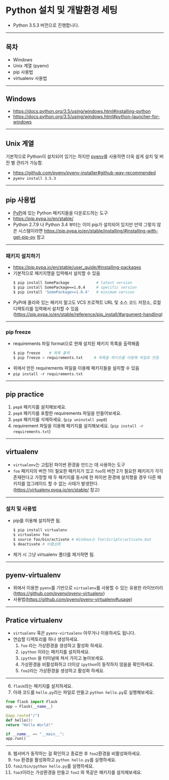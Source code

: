 # Python 설치 및 개발환경 세팅
- Python 3.5.3 버전으로 진행합니다.

---

## 목차
- Windows
- Unix 계열 (pyenv)
- pip 사용법
- virtualenv 사용법

---

## Windows
- https://docs.python.org/3.5/using/windows.html#installing-python
- https://docs.python.org/3.5/using/windows.html#python-launcher-for-windows

---

## Unix 계열
기본적으로 Python이 설치되어 있기는 하지만 [pyenv](https://github.com/pyenv/pyenv)를 사용하면 더욱 쉽게 설치 및 버전 별 관리가 가능함.

- https://github.com/pyenv/pyenv-installer#github-way-recommended
- `pyenv install 3.5.3`

---

## pip 사용법
- [PyPi](https://pypi.python.org)에 있는 Python 패키지들을 다운로드하는 도구
- https://pip.pypa.io/en/stable/
- Python 2.7.9 나 Python 3.4 부터는 이미 pip가 설치되어 있지만 만약 그렇지 않은 시스템이라면 https://pip.pypa.io/en/stable/installing/#installing-with-get-pip-py 참고

---

### 패키지 설치하기
- https://pip.pypa.io/en/stable/user_guide/#installing-packages
- 기본적으로 패키지명을 입력해서 설치할 수 있음
    ```sh
    $ pip install SomePackage            # latest version
    $ pip install SomePackage==1.0.4     # specific version
    $ pip install 'SomePackage>=1.0.4'   # minimum version
    ```
- PyPi에 올라와 있는 패키지 말고도 VCS 프로젝트 URL 및 소스 코드 저장소, 로컬 디렉토리를 입력해서 설치할 수 있음(https://pip.pypa.io/en/stable/reference/pip_install/#argument-handling)

---

### pip freeze
- requirements 파일 format으로 현재 설치된 패키지 목록을 출력해줌
    ```sh
    $ pip freeze    # 목록 출력
    $ pip freeze > requirements.txt     # 목록을 파이프를 이용해 파일로 만듬
    ```
- 위에서 만든 requirements 파일을 이용해 패키지들을 설치할 수 있음
- `pip install -r requirements.txt`

---

## pip practice
1. `pep8` 패키지를 설치해보세요.
2. `pep8` 패키지를 포함한 requirements 파일을 만들어보세요.
3. `pep8` 패키지를 삭제하세요. (`pip uninstall pep8`)
4. requirement 파일을 이용해 패키지를 설치해보세요. (`pip install -r requirements.txt`)

---

## virtualenv
- `virtualenv`는 고립된 파이썬 환경을 만드는 데 사용하는 도구
- `foo` 패키지의 버전 1이 필요한 패키지가 있고 `foo`의 버전 2가 필요한 패키지가 각각 존재한다고 가정할 때 두 패키지를 동시에 한 파이썬 환경에 설치했을 경우 다른 패키지를 업그레이드 할 수 없는 사태가 발생한다. (https://virtualenv.pypa.io/en/stable/ 참고)

---

### 설치 및 사용법
- pip를 이용해 설치하면 됨.
    ```sh
    $ pip install virtualenv
    $ virtualenv foo
    $ source foo/bin/activate # Windows는 foo\Scripts\activate.bat
    $ deactivate # 비활성화
    ```
- 제거 시 그냥 virtualenv 폴더를 제거하면 됨.

---

## pyenv-virtualenv
- 위에서 이용한 `pyenv`를 기반으로 `virtualenv`를 사용할 수 있는 유용한 라이브러리 (https://github.com/pyenv/pyenv-virtualenv)
- 사용법(https://github.com/pyenv/pyenv-virtualenv#usage)

---

## Pratice virtualenv
- `virtualenv` 혹은 `pyenv-virtualenv` 아무거나 이용하셔도 됩니다.
- 연습할 디렉토리를 하나 생성하세요.
    1. `foo` 라는 가상환경을 생성하고 활성화 하세요.
    2. `ipython` 이라는 패키지를 설치하세요.
    3. `ipython` 을 터미널에 쳐서 가지고 놀아보세요.
    4. 가상환경을 비활성화하고 더이상 `ipython`이 동작하지 않음을 확인하세요.
    5. `foo2`라는 가상환경을 생성하고 활성화 하세요.
---

6. `flask`라는 패키지를 설치하세요.
7. 아래 코드를 `hello.py`라는 파일로 만들고 `python hello.py`로 실행해보세요.
```python
from flask import Flask
app = Flask(__name__)

@app.route("/")
def hello():
return "Hello World!"

if __name__ == "__main__":
app.run()
```

---

8. 웹서버가 동작하는 걸 확인하고 종료한 후 `foo2`환경을 비활성화하세요.
9. `foo` 환경을 활성화하고 `python hello.py`를 실행하세요.
10. `foo2/bin/python hello.py`를 실행하세요.
11. `foo3`이라는 가상환경을 만들고 `foo2` 와 똑같은 패키지를 설치헤보세요.
